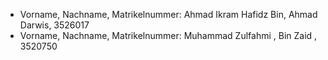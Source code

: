 -   Vorname, Nachname, Matrikelnummer: Ahmad Ikram Hafidz Bin, Ahmad Darwis, 3526017
-   Vorname, Nachname, Matrikelnummer: Muhammad Zulfahmi , Bin Zaid , 3520750
